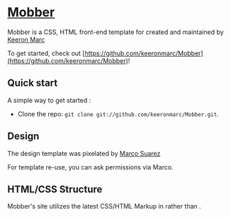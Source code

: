 # [Mobber](https://github.com/keeronmarc/Mobber) 

Mobber is a CSS, HTML front-end template for created and maintained by [Keeron Marc](github.com/keeronmarc) 

To get started, check out [https://github.com/keeronmarc/Mobber](https://github.com/keeronmarc/Mobber)!



## Quick start

A simple way to get started :

* Clone the repo: `git clone git://github.com/keeronmarc/Mobber.git`.


## Design

The design template was pixelated by [Marco Suarez](http://www.marcosuarez.com/) 

For template re-use, you can ask permissions via Marco.



## HTML/CSS Structure

Mobber's site utilizes the latest CSS/HTML Markup in <inline-block> rather than <flaat>. 

